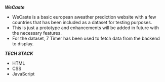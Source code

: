 _**WeCaste**_

- WeCaste is a basic european aweather prediction website with a few countries that has been included as a dataset for testing purposes.
- This is just a prototype and enhancements will be added in future with the necessary features.
- For the dataset, 7 Timer has been used to fetch data from the backend to display.

_**TECH STACK**_
- HTML
- CSS
- JavaScript 
